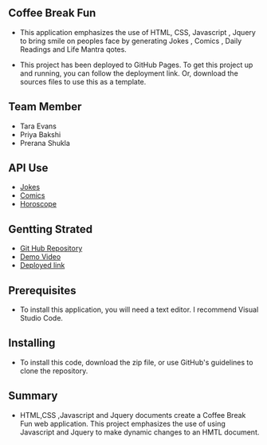 ## Coffee Break Fun
* This application emphasizes the use of HTML, CSS, Javascript , Jquery to  bring smile on peoples face by generating Jokes , Comics , Daily Readings and Life Mantra qotes.

* This project has been deployed to GitHub Pages. To get this project up and running, you can follow the deployment link. Or, download the sources files to use this as a template.

## Team Member
  * Tara Evans
  * Priya Bakshi
  * Prerana Shukla

## API Use
  * [Jokes](https://v2.jokeapi.dev/joke/Programming?safe-mode)
  * [Comics](https://the-ultimate-api-challenge.herokuapp.com)
  * [Horoscope](https://divineapi.com/api/1.0/get_coffee_cup_reading.php)



## Gentting Strated
* [Git Hub Repository](https://github.com/tarajevans/coffee-break.git)
* [ Demo Video ](https://drive.google.com/file/d/11MmGjKZA9yruCWH5qrpOyDUhUHqF8P2q/view)
* [Deployed link]()

## Prerequisites
* To install this application, you will need a text editor. I recommend Visual Studio Code.

## Installing
* To install this code, download the zip file, or use GitHub's guidelines to clone the repository.

## Summary
* HTML,CSS ,Javascript and Jquery documents create a Coffee Break Fun web application.
This project emphasizes the use of using Javascript and Jquery to make dynamic changes to an HMTL document.





